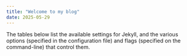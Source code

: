 ```yaml
---
title: "Welcome to my blog"
date: 2025-05-29
---
```


The tables below list the available settings for Jekyll, 
and the various options (specified in the configuration file) 
and flags (specified on the command-line) that control them.
